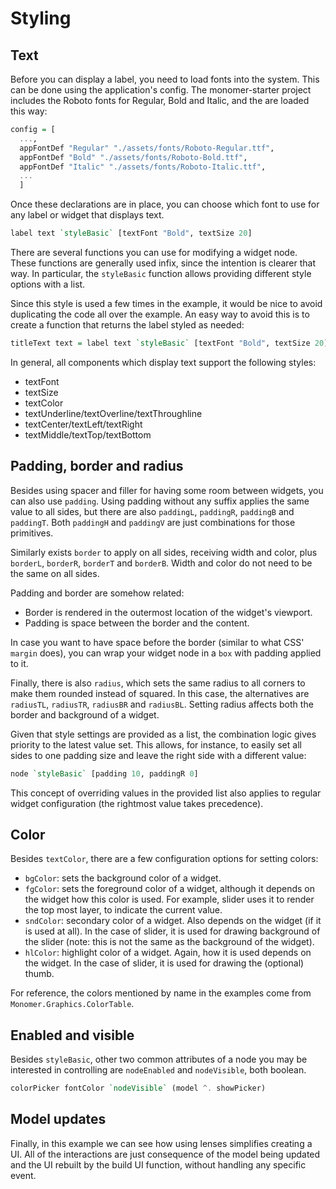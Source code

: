 # Styling

## Text

Before you can display a label, you need to load fonts into the system. This can
be done using the application's config. The monomer-starter project includes the
Roboto fonts for Regular, Bold and Italic, and the are loaded this way:

```haskell
config = [
  ...,
  appFontDef "Regular" "./assets/fonts/Roboto-Regular.ttf",
  appFontDef "Bold" "./assets/fonts/Roboto-Bold.ttf",
  appFontDef "Italic" "./assets/fonts/Roboto-Italic.ttf",
  ...
  ]
```

Once these declarations are in place, you can choose which font to use for any
label or widget that displays text.

```haskell
label text `styleBasic` [textFont "Bold", textSize 20]
```

There are several functions you can use for modifying a widget node. These
functions are generally used infix, since the intention is clearer that way. In
particular, the `styleBasic` function allows providing different style options with a
list.

Since this style is used a few times in the example, it would be nice to avoid
duplicating the code all over the example. An easy way to avoid this is to
create a function that returns the label styled as needed:

```haskell
titleText text = label text `styleBasic` [textFont "Bold", textSize 20]
```

In general, all components which display text support the following styles:

- textFont
- textSize
- textColor
- textUnderline/textOverline/textThroughline
- textCenter/textLeft/textRight
- textMiddle/textTop/textBottom

## Padding, border and radius

Besides using spacer and filler for having some room between widgets, you can
also use `padding`. Using padding without any suffix applies the same value to
all sides, but there are also `paddingL`, `paddingR`, `paddingB` and `paddingT`.
Both `paddingH` and `paddingV` are just combinations for those primitives.

Similarly exists `border` to apply on all sides, receiving width and color, plus
`borderL`, `borderR`, `borderT` and `borderB`. Width and color do not need to be
the same on all sides.

Padding and border are somehow related:

- Border is rendered in the outermost location of the widget's viewport.
- Padding is space between the border and the content.

In case you want to have space before the border (similar to what CSS' `margin`
does), you can wrap your widget node in a `box` with padding applied to it.

Finally, there is also `radius`, which sets the same radius to all corners to
make them rounded instead of squared. In this case, the alternatives are
`radiusTL`, `radiusTR`, `radiusBR` and `radiusBL`. Setting radius affects both
the border and background of a widget.

Given that style settings are provided as a list, the combination logic gives
priority to the latest value set. This allows, for instance, to easily set all
sides to one padding size and leave the right side with a different value:

```haskell
node `styleBasic` [padding 10, paddingR 0]
```

This concept of overriding values in the provided list also applies to regular
widget configuration (the rightmost value takes precedence).

## Color

Besides `textColor`, there are a few configuration options for setting colors:

- `bgColor`: sets the background color of a widget.
- `fgColor`: sets the foreground color of a widget, although it depends on the
widget how this color is used. For example, slider uses it to render the top
most layer, to indicate the current value.
- `sndColor`: secondary color of a widget. Also depends on the widget (if it 
is used at all). In the case of slider, it is used for drawing background of the
slider (note: this is not the same as the background of the widget).
- `hlColor`: highlight color of a widget. Again, how it is used depends on the
widget. In the case of slider, it is used for drawing the (optional) thumb.

For reference, the colors mentioned by name in the examples come from
`Monomer.Graphics.ColorTable`.

## Enabled and visible

Besides `styleBasic`, other two common attributes of a node you may be interested in
controlling are `nodeEnabled` and `nodeVisible`, both boolean.

```haskell
colorPicker fontColor `nodeVisible` (model ^. showPicker)
```

## Model updates

Finally, in this example we can see how using lenses simplifies creating a UI.
All of the interactions are just consequence of the model being updated and the
UI rebuilt by the build UI function, without handling any specific event.
